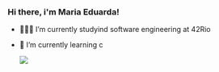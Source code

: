 ### Hi there, i'm Maria Eduarda!

- 👩🏽‍💻 I’m currently studyind software engineering at 42Rio
- 🌱 I’m currently learning c

  <a href="https://www.linkedin.com/in/eduardadionisio" target="_blank"><img src="https://img.shields.io/badge/-LinkedIn-%230077B5?style=for-the-badge&logo=linkedin&logoColor=white" target="_blank"></a> 
